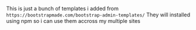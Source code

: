 This is just a bunch of templates i added from ```https://bootstrapmade.com/bootstrap-admin-templates/```
They will installed using npm so i can use them accross my multiple sites